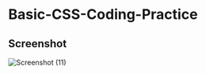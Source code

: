 # Basic-CSS-Coding-Practice

## Screenshot
![Screenshot (11)](https://user-images.githubusercontent.com/111034379/204203113-a79a0caa-fe9b-43c5-a0a9-decf0976e4fc.png)
